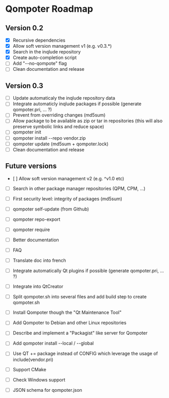 Qompoter Roadmap
================
Version 0.2
-----------
* [x] Recursive dependencies
* [x] Allow soft version management v1 (e.g. v0.3.*)
* [x] Search in the inqlude repository
* [x] Create auto-completion script
* [ ] Add "--no-qompote" flag
* [ ] Clean documentation and release

Version 0.3
-----------
* [ ] Update automaticaly the inqlude repository data
* [ ] Integrate automaticly inqlude packages if possible (generate qompoter.pri, ... ?)
* [ ] Prevent from overriding changes (md5sum)
* [ ] Allow package to be available as zip or tar in repositories (this will also preserve symbolic links and reduce space)
* [ ] qompoter init
* [ ] qompoter install --repo vendor.zip
* [ ] qompoter update (md5sum + qompoter.lock)
* [ ] Clean documentation and release

Future versions
-----------
* [ ] Allow soft version management v2 (e.g. ^v1.0 etc)
* [ ] Search in other package manager repositories (QPM, CPM, ...)
* [ ] First security level: integrity of packages (md5sum)
* [ ] qompoter self-update (from Github)
* [ ] qompoter repo-export
* [ ] qompoter require
* [ ] Better documentation
* [ ] FAQ
* [ ] Translate doc into french
* [ ] Integrate automatically Qt plugins if possible (generate qompoter.pri, ... ?)
* [ ] Integrate into QtCreator
* [ ] Split qompoter.sh into several files and add build step to create qompoter.sh
* [ ] Install Qompoter though the "Qt Maintenance Tool"
* [ ] Add Qompoter to Debian and other Linux repositories
* [ ] Describe and implement a "Packagist" like server for Qompoter
* [ ] Add qompoter install --local / --global
* [ ] Use QT += package instead of CONFIG which leverage the usage of include(vendor.pri)
* [ ] Support CMake
* [ ] Check Windows support
* [ ] JSON schema for qompoter.json

